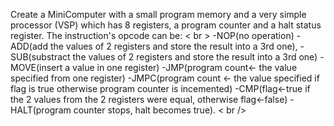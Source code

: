   Create a MiniComputer with a small program memory and a very simple processor (VSP) which has 8 registers, a program counter and a halt status register. The instruction's opcode can be: < br >
-NOP(no operation)
-ADD(add the values of 2 registers and store the result into a 3rd one), 
-SUB(substract the values of 2 registers and store the result into a 3rd one)
-MOVE(insert a value in one register)
-JMP(program count<- the value specified from one register)
-JMPC(program count <- the value specified if flag is true otherwise program counter is incemented)
-CMP(flag<-true if the 2 values from the 2 registers were equal, otherwise flag<-false)
-HALT(program counter stops, halt becomes true). < br />

